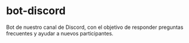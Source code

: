 # bot-discord
Bot de nuestro canal de Discord, con el objetivo de responder preguntas frecuentes y ayudar a nuevos participantes.
